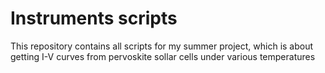 # Instruments scripts
This repository contains all scripts for my summer project, which is about getting I-V curves from pervoskite sollar cells under various temperatures
